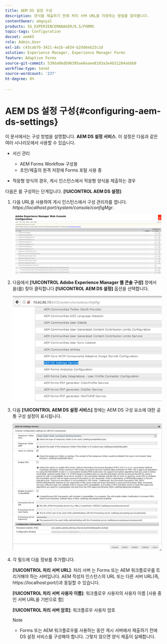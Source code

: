 ```yaml
---
title: AEM DS 설정 구성
description: 양식을 제출하기 전에 처리 서버 URL을 지정하는 방법을 알아봅니다.
contentOwner: amgoyal
products: SG_EXPERIENCEMANAGER/6.5/FORMS
topic-tags: Configuration
docset: aem65
role: Admin,User
exl-id: c43cab7b-3421-4e1b-a834-b2dd6eb23c1d
solution: Experience Manager, Experience Manager Forms
feature: Adaptive Forms
source-git-commit: 539da06db98395ae6eaee8103a3e4b31204abbb8
workflow-type: tm+mt
source-wordcount: '237'
ht-degree: 0%

---
```


# AEM DS 설정 구성{#configuring-aem-ds-settings}

이 문서에서는 구성 방법을 설명합니다. **AEM DS 설정 서비스**. 이 설정은 다음과 같은 여러 시나리오에서 사용할 수 있습니다.

* 서신 관리

   * AEM Forms Workflow 구성용
   * 초안/제출의 원격 저장에 Forms 포털 사용 중

* 적응형 양식의 경우, 게시 인스턴스에서 적응형 양식을 제출하는 경우

다음은 를 구성하는 단계입니다. **[!UICONTROL AEM DS 설정]**:

1. 다음 URL을 사용하여 게시 인스턴스에서 구성 관리자를 엽니다.\
   *https://localhost:port/system/console/configMgr*.

   ![AEM 웹 콘솔 구성](assets/web_configuration_console_new.png)

1. 다음에서 **[!UICONTROL Adobe Experience Manager 웹 콘솔 구성]** 창에서 을(를) 찾아 클릭합니다 **[!UICONTROL AEM DS 설정]** 옵션을 선택합니다.

   ![DS 설정](assets/ds_settings_new.png)

1. 다음 **[!UICONTROL AEM DS 설정 서비스]** 창에는 AEM DS 구성 요소에 대한 공통 구성 설정이 표시됩니다.

   ![DS 설정 서비스](assets/ds_settings_service_new.png)

1. 각 필드에 다음 정보를 추가합니다.

   **[!UICONTROL 처리 서버 URL]**: 처리 서버 는 Forms 또는 AEM 워크플로우를 트리거해야 하는 서버입니다. AEM 작성자 인스턴스의 URL 또는 다른 서버 URL(즉, https://localhost:port/)과 동일할 수 있습니다.

   **[!UICONTROL 처리 서버 사용자 이름]**: 워크플로우 사용자의 사용자 이름 [사용 중인 서버 URL을 기반으로 함]

   **[!UICONTROL 처리 서버 암호]**: 워크플로우 사용자 암호

   >[!NOTE]
   >
   >
   >    
   >    
   >    * Forms 또는 AEM 워크플로우를 사용하는 동안 게시 서버에서 제출하기 전에 DS 설정 서비스를 구성해야 합니다. 그렇지 않으면 양식 제출이 실패합니다.
   >    
   >
